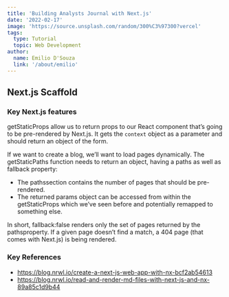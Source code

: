 ```yaml
---
title: 'Building Analysts Journal with Next.js'
date: '2022-02-17'
image: 'https://source.unsplash.com/random/300%C3%97300?vercel'
tags:
  type: Tutorial
  topic: Web Development
author:
  name: Emilio D'Souza
  link: '/about/emilio'
---
```


## Next.js Scaffold


### Key Next.js features

getStaticProps allow us to return props to our React component that’s going to be pre-rendered by Next.js. It gets the `context` object as a parameter and should return an object of the form.

If we want to create a blog, we’ll want to load pages dynamically. The getStaticPaths function needs to return an object, having a paths as well as fallback property:

- The pathssection contains the number of pages that should be pre-rendered.
- The returned params object can be accessed from within the getStaticProps which we’ve seen before and potentially remapped to something else.



In short, fallback:false renders only the set of pages returned by the pathsproperty. If a given page doesn’t find a match, a 404 page (that comes with Next.js) is being rendered.


### Key References
- https://blog.nrwl.io/create-a-next-js-web-app-with-nx-bcf2ab54613
- https://blog.nrwl.io/read-and-render-md-files-with-next-js-and-nx-89a85c1d9b44
